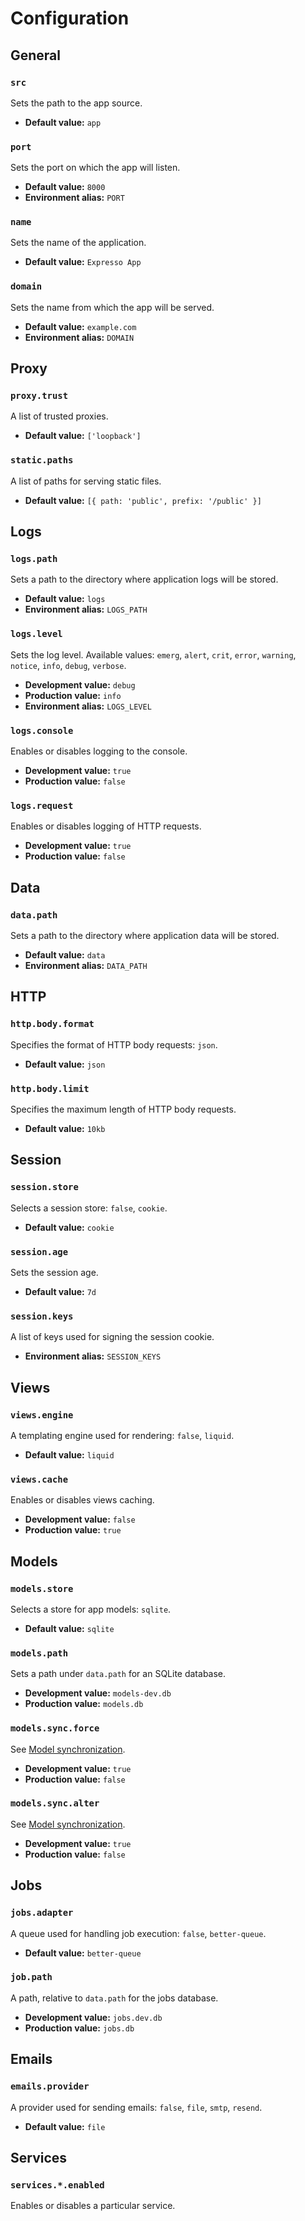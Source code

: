 # Configuration

## General

### `src`

Sets the path to the app source.

- **Default value:** `app`

### `port`

Sets the port on which the app will listen.

- **Default value:** `8000`
- **Environment alias:** `PORT`

### `name`

Sets the name of the application.

- **Default value:** `Expresso App`

### `domain`

Sets the name from which the app will be served.

- **Default value:** `example.com`
- **Environment alias:** `DOMAIN`

## Proxy

### `proxy.trust`

A list of trusted proxies.

- **Default value:** `['loopback']`

### `static.paths`

A list of paths for serving static files.

- **Default value:** `[{ path: 'public', prefix: '/public' }]`

## Logs

### `logs.path`

Sets a path to the directory where application logs will be stored.

- **Default value:** `logs`
- **Environment alias:** `LOGS_PATH`

### `logs.level`

Sets the log level. Available values: `emerg`, `alert`, `crit`, `error`, `warning`, `notice`, `info`, `debug`, `verbose`.

- **Development value:** `debug`
- **Production value:** `info`
- **Environment alias:** `LOGS_LEVEL`

### `logs.console`

Enables or disables logging to the console.

- **Development value:** `true`
- **Production value:** `false`

### `logs.request`

Enables or disables logging of HTTP requests.

- **Development value:** `true`
- **Production value:** `false`

## Data

### `data.path`

Sets a path to the directory where application data will be stored.

- **Default value:** `data`
- **Environment alias:** `DATA_PATH`

## HTTP

### `http.body.format`

Specifies the format of HTTP body requests: `json`.

- **Default value:** `json`

### `http.body.limit`

Specifies the maximum length of HTTP body requests.

- **Default value:** `10kb`

## Session

### `session.store`

Selects a session store: `false`, `cookie`.

- **Default value:** `cookie`

### `session.age`

Sets the session age.

- **Default value:** `7d`

### `session.keys`

A list of keys used for signing the session cookie.

- **Environment alias:** `SESSION_KEYS`

## Views

### `views.engine`

A templating engine used for rendering: `false`, `liquid`.

- **Default value:** `liquid`

### `views.cache`

Enables or disables views caching.

- **Development value:** `false`
- **Production value:** `true`

## Models

### `models.store`

Selects a store for app models: `sqlite`.

- **Default value:** `sqlite`

### `models.path`

Sets a path under `data.path` for an SQLite database.

- **Development value:** `models-dev.db`
- **Production value:** `models.db`

### `models.sync.force`

See [Model synchronization](https://sequelize.org/docs/v6/core-concepts/model-basics/#model-synchronization).

- **Development value:** `true`
- **Production value:** `false`

### `models.sync.alter`

See [Model synchronization](https://sequelize.org/docs/v6/core-concepts/model-basics/#model-synchronization).

- **Development value:** `true`
- **Production value:** `false`

## Jobs

### `jobs.adapter`

A queue used for handling job execution: `false`, `better-queue`.

- **Default value:** `better-queue`

### `job.path`

A path, relative to `data.path` for the jobs database.

- **Development value:** `jobs.dev.db`
- **Production value:** `jobs.db`

## Emails

### `emails.provider`

A provider used for sending emails: `false`, `file`, `smtp`, `resend`.

- **Default value:** `file`

## Services

### `services.*.enabled`

Enables or disables a particular service.
